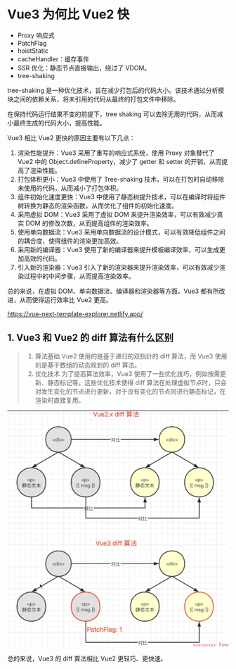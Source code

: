 # Vue3 为何比 Vue2 快

- Proxy 响应式
- PatchFlag
- hoistStatic
- cacheHandler：缓存事件
- SSR 优化：静态节点直接输出，绕过了 VDOM。
- tree-shaking

tree-shaking 是一种优化技术，旨在减少打包后的代码大小。该技术通过分析模块之间的依赖关系，将未引用的代码从最终的打包文件中移除。

在保持代码运行结果不变的前提下，tree shaking 可以去除无用的代码，从而减小最终生成的代码大小，提高性能。

Vue3 相比 Vue2 更快的原因主要有以下几点：

1. 渲染性能提升：Vue3 采用了重写的响应式系统，使用 Proxy 对象替代了 Vue2 中的 Object.defineProperty，减少了 getter 和 setter 的开销，从而提高了渲染性能。
2. 打包体积更小：Vue3 中使用了 Tree-shaking 技术，可以在打包时自动移除未使用的代码，从而减小了打包体积。
3. 组件初始化速度更快：Vue3 中使用了静态树提升技术，可以在编译时将组件树转换为静态的渲染函数，从而优化了组件的初始化速度。
4. 采用虚拟 DOM：Vue3 采用了虚拟 DOM 来提升渲染效率，可以有效减少真实 DOM 的修改次数，从而提高组件的渲染效率。
5. 使用单向数据流：Vue3 采用单向数据流的设计模式，可以有效降低组件之间的耦合度，使得组件的渲染更加高效。
6. 采用新的编译器：Vue3 使用了新的编译器来提升模板编译效率，可以生成更加高效的代码。
7. 引入新的渲染器：Vue3 引入了新的渲染器来提升渲染效率，可以有效减少渲染过程中的中间步骤，从而提高渲染效率。

总的来说，在虚拟 DOM、单向数据流、编译器和渲染器等方面，Vue3 都有所改进，从而使得运行效率比 Vue2 更高。

https://vue-next-template-explorer.netlify.app/

## 1. Vue3 和 Vue2 的 diff 算法有什么区别

> 1. 算法基础
Vue2 使用的是基于递归的双指针的 diff 算法，而 Vue3 使用的是基于数组的动态规划的 diff 算法。
> 2. 优化技术
为了提高算法效率，Vue3 使用了一些优化技巧，例如按需更新、静态标记等。这些优化技术使得 diff 算法在处理虚拟节点时，只会对发生变化的节点进行更新，对于没有变化的节点则进行静态标记，在渲染时直接复用。

![Vue2 和 Vue3 的 diff 算法比较](./images/diff.png)

总的来说，Vue3 的 diff 算法相比 Vue2 更轻巧、更快速。
